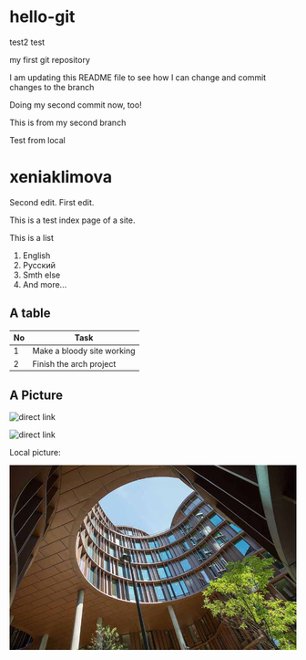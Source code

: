 # hello-git

test2
test

my first git repository

I am updating this README file to see how I can change and commit changes to the branch

Doing my second commit now, too!

This is from my second branch

Test from local

xeniaklimova
==============

Second edit.
First edit.

This is a test index page of a site.

This is a list

1. English
2. Русский
2. Smth else
2. And more...

A table
--------


No  |  Task
----|----------------
1   | Make a bloody site working
2   | Finish the arch project


A Picture
-----------

![direct link](https://media.architecturaldigest.com/photos/5716abe5d207ea4e41a3207b/master/w_1920%2Cc_limit/scottish-castles-01.jpg)


![direct link](https://i.pinimg.com/originals/b9/0e/06/b90e06db8424c26d832ebc980d5fdaa7.jpg)


Local picture:


![Axel towers](pics/axel_towers.jpg)
